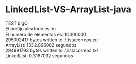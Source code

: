 # LinkedList-VS-ArrayList-java

TEST bigO \
El prefijo aleatorio es: m \
El numero de elementos es: 10000000 \
295002417 bytes written to .\listacorreos.txt \
ArrayList: 1332.896002 segundos \
294991793 bytes written to .\listacorreos.txt \
LinkedList: 0.3167032 segundos
